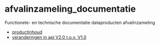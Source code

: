 # afvalinzameling_documentatie
Functionele- en technische documentatie dataproducten afvalinzameling
- [productinhoud](productbeschrijving_huishoudelijk_afval/README.md)
- [veranderingen in api V2.0 t.o.v. V1.0](api_veranderingen/api_veranderingen.md)
